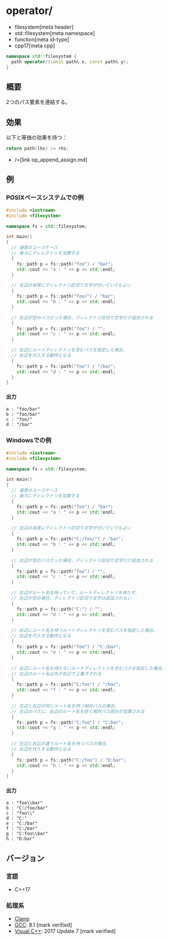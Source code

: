 # operator/
* filesystem[meta header]
* std::filesystem[meta namespace]
* function[meta id-type]
* cpp17[meta cpp]

```cpp
namespace std::filesystem {
  path operator/(const path& x, const path& y);
}
```

## 概要
2つのパス要素を連結する。


## 効果
以下と等価の効果を持つ：

```cpp
return path(lhs) /= rhs;
```
* /=[link op_append_assign.md]


## 例
### POSIXベースシステムでの例
```cpp example
#include <iostream>
#include <filesystem>

namespace fs = std::filesystem;

int main()
{
  // 通常のユースケース
  // 後ろにディレクトリを加算する
  {
    fs::path p = fs::path("foo") / "bar";
    std::cout << "a : " << p << std::endl;
  }

  // 左辺の末尾にディレクトリ区切り文字が付いていてもよい
  {
    fs::path p = fs::path("foo/") / "bar";
    std::cout << "b : " << p << std::endl;
  }

  // 右辺が空のパスだった場合、ディレクトリ区切り文字だけ追加される
  {
    fs::path p = fs::path("foo") / "";
    std::cout << "c : " << p << std::endl;
  }

  // 右辺にルートディレクトリを含むパスを指定した場合、
  // 右辺を代入する動作となる
  {
    fs::path p = fs::path("foo") / "/bar";
    std::cout << "d : " << p << std::endl;
  }
}
```

#### 出力
```
a : "foo/bar"
b : "foo/bar"
c : "foo/"
d : "/bar"
```

### Windowsでの例
```cpp
#include <iostream>
#include <filesystem>

namespace fs = std::filesystem;

int main()
{
  // 通常のユースケース
  // 後ろにディレクトリを加算する
  {
    fs::path p = fs::path("foo") / "bar";
    std::cout << "a : " << p << std::endl;
  }

  // 左辺の末尾にディレクトリ区切り文字が付いていてもよい
  {
    fs::path p = fs::path("C:/foo/") / "bar";
    std::cout << "b : " << p << std::endl;
  }

  // 右辺が空のパスだった場合、ディレクトリ区切り文字だけ追加される
  {
    fs::path p = fs::path("foo") / "";
    std::cout << "c : " << p << std::endl;
  }

  // 左辺がルート名を持っていて、ルートディレクトリを持たず、
  // 右辺が空の場合、ディレクトリ区切り文字は追加されない
  {
    fs::path p = fs::path("C:") / "";
    std::cout << "d : " << p << std::endl;
  }

  // 右辺にルート名を持つルートディレクトリを含むパスを指定した場合、
  // 右辺を代入する動作となる
  {
    fs::path p = fs::path("foo") / "C:/bar";
    std::cout << "e : " << p << std::endl;
  }

  // 右辺にルート名を持たないルートディレクトリを含むパスを指定した場合、
  // 左辺のルート名以外が右辺で上書きされる
  {
    fs::path p = fs::path("C:foo") / "/bar";
    std::cout << "f : " << p << std::endl;
  }

  // 左辺と右辺が同じルート名を持つ相対パスの場合、
  // 左辺のパスに、右辺のルート名を除く相対パス部分が加算される
  {
    fs::path p = fs::path("C:foo") / "C:bar";
    std::cout << "g : " << p << std::endl;
  }

  // 左辺と右辺が違うルート名を持つパスの場合、
  // 右辺を代入する動作となる
  {
    fs::path p = fs::path("C:/foo") / "D:bar";
    std::cout << "h : " << p << std::endl;
  }
}
```

#### 出力
```
a : "foo\\bar"
b : "C:/foo/bar"
c : "foo\\"
d : "C:"
e : "C:/bar"
f : "C:/bar"
g : "C:foo\\bar"
h : "D:bar"
```


## バージョン
### 言語
- C++17

### 処理系
- [Clang](/implementation.md#clang):
- [GCC](/implementation.md#gcc): 8.1 [mark verified]
- [Visual C++](/implementation.md#visual_cpp): 2017 Update 7 [mark verified]
